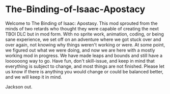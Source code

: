 # The-Binding-of-Isaac-Apostacy
Welcome to The Binding of Isaac: Apostasy.  This mod sprouted from the minds of two retards who thought they were capable of creating the next TBOI DLC but in mod form.  With no sprite work, animation, coding, or being sane experience, we set off on an adventure where we got stuck over and over again, not knowing why things weren't working or were.  At some point, we figured out what we were doing, and now we are here with a mostly working mod in progress.  We have made leaps and bounds and still have a loooooong way to go.  Have fun, don't skill-issue, and keep in mind that everything is subject to change, and most things are not finished.  Please let us know if there is anything you would change or could be balanced better, and we will keep it in mind.  

Jackson out.  
